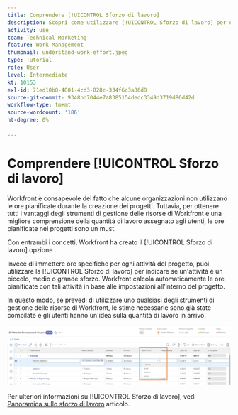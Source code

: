 ```yaml
---
title: Comprendere [!UICONTROL Sforzo di lavoro]
description: Scopri come utilizzare [!UICONTROL Sforzo di lavoro] per ottenere una stima rapida delle ore pianificate nella timeline del progetto.
activity: use
team: Technical Marketing
feature: Work Management
thumbnail: understand-work-effort.jpeg
type: Tutorial
role: User
level: Intermediate
kt: 10153
exl-id: 71ed10b8-4801-4cd3-828c-334f6c3a86d8
source-git-commit: 9348bd7044e7a8385154dedc3349d3719d86d42d
workflow-type: tm+mt
source-wordcount: '186'
ht-degree: 0%

---
```


# Comprendere [!UICONTROL Sforzo di lavoro]

Workfront è consapevole del fatto che alcune organizzazioni non utilizzano le ore pianificate durante la creazione dei progetti. Tuttavia, per ottenere tutti i vantaggi degli strumenti di gestione delle risorse di Workfront e una migliore comprensione della quantità di lavoro assegnato agli utenti, le ore pianificate nei progetti sono un must.

Con entrambi i concetti, Workfront ha creato il [!UICONTROL Sforzo di lavoro] opzione .

Invece di immettere ore specifiche per ogni attività del progetto, puoi utilizzare la [!UICONTROL Sforzo di lavoro] per indicare se un&#39;attività è un piccolo, medio o grande sforzo. Workfront calcola automaticamente le ore pianificate con tali attività in base alle impostazioni all’interno del progetto.

In questo modo, se prevedi di utilizzare uno qualsiasi degli strumenti di gestione delle risorse di Workfront, le stime necessarie sono già state compilate e gli utenti hanno un&#39;idea sulla quantità di lavoro in arrivo.

![Elenco delle attività del progetto con [!UICONTROL Sforzo di lavoro] column](assets/planner-fund-work-effort.png)

Per ulteriori informazioni su [!UICONTROL Sforzo di lavoro], vedi [Panoramica sullo sforzo di lavoro](https://experienceleague.adobe.com/docs/workfront/using/manage-work/tasks/task-information/work-effort.html?lang=en) articolo.
